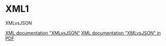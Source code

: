 # XML1
XMLvsJSON

[XML documentation "XMLvsJSON"](https://github.com/jylecpnv/XML1/blob/master/XMLvsJSON.md)
[XML documentation "XMLvsJSON" in PDF](https://github.com/jylecpnv/XML1/blob/master/XMLvsJSON.pdf)